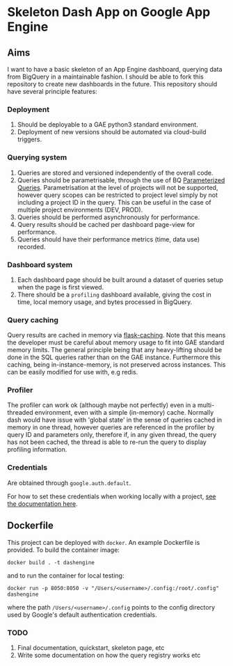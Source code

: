 # Skeleton Dash App on Google App Engine

## Aims
I want to have a basic skeleton of an App Engine dashboard, querying data from
BigQuery in a maintainable fashion. I should be able to fork this repository to
create new dashboards in the future. This repository should have several
principle features:

### Deployment
1. Should be deployable to a GAE python3 standard environment.
2. Deployment of new versions should be automated via cloud-build triggers.

### Querying system
1. Queries are stored and versioned independently of the overall code.
2. Queries should be parametrisable, through the use of BQ [Parameterized
   Queries](https://cloud.google.com/bigquery/docs/parameterized-queries).
   Parametrisation at the level of projects will not be supported, however
   query scopes can be restricted to project level simply by not including
   a project ID in the query. This can be useful in the case of multiple project
   environments (DEV, PROD).
3. Queries should be performed asynchronously for performance.
4. Query results should be cached per dashboard page-view for performance.
5. Queries should have their performance metrics (time, data use) recorded.


### Dashboard system
1. Each dashboard page should be built around a dataset of queries setup
   when the page is first viewed.
2. There should be a `profiling` dashboard available, giving the cost in time,
   local memory usage, and bytes processed in BigQuery. 

### Query caching
Query results are cached in memory via
[flask-caching](https://flask-caching.readthedocs.io/). Note that this means the
developer must be careful about memory usage to fit into GAE standard memory
limits. The general principle being that any heavy-lifting should be done in the
SQL queries rather than on the GAE instance. Furthermore this caching, being
in-instance-memory, is not preserved across instances. This can be easily
modified for use with, e.g redis.

### Profiler

The profiler can work ok (although maybe not perfectly) even in a multi-threaded
environment, even with a simple (in-memory) cache. Normally dash would have
issue with 'global state' in the sense of queries cached in memory in one
thread, however queries are referenced in the profiler by query ID and
parameters only, therefore if, in any given thread, the query has not been
cached, the thread is able to re-run the query to display profiling information.


### Credentials

Are obtained through `google.auth.default`.

For how to set these credentials when working locally with a project, [see the
documentation
here](https://google-auth.readthedocs.io/en/latest/reference/google.auth.html).

## Dockerfile

This project can be deployed with `docker`. An example Dockerfile is provided. To build the container image:

```shell
docker build . -t dashengine
```

and to run the container for local testing:
```
docker run -p 8050:8050 -v "/Users/<username>/.config:/root/.config" dashengine
```

where the path `/Users/<username>/.config` points to the config directory used
by Google's default authentication credentials.

### TODO

1. Final documentation, quickstart, skeleton page, etc
2. Write some documentation on how the query registry works etc
